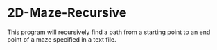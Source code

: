 2D-Maze-Recursive
=================

This program will recursively find a path from a starting point to an end point of a maze specified in a text file.
